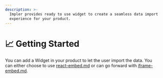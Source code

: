 ```yaml
---
description: >-
  Impler provides ready to use widget to create a seamless data import
  experience for your product.
---
```


# 📈 Getting Started

You can add a Widget in your product to let the user import the data. You can either choose to use [react-embed.md](react-embed.md "mention") or can go forward with [iframe-embed.md](iframe-embed.md "mention").

